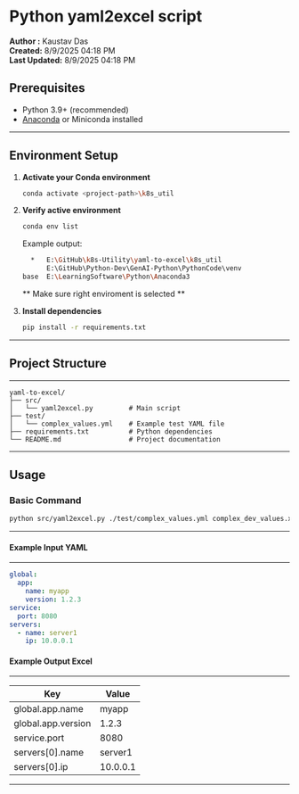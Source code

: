 # Python yaml2excel script

**Author :** Kaustav Das  
**Created:** 8/9/2025 04:18 PM  
**Last Updated:** 8/9/2025 04:18 PM  



## Prerequisites
- Python 3.9+ (recommended)
- [Anaconda](https://www.anaconda.com/download) or Miniconda installed

---

## Environment Setup

1. **Activate your Conda environment**
   ```bash
   conda activate <project-path>\k8s_util
   ```

2.  **Verify active environment**
    ```bash
    conda env list
    ```
    Example output:
    ```bash
      *   E:\GitHub\k8s-Utility\yaml-to-excel\k8s_util
          E:\GitHub\Python-Dev\GenAI-Python\PythonCode\venv
    base  E:\LearningSoftware\Python\Anaconda3
    ```
    ** Make sure right enviroment is selected **

3.  **Install dependencies**
    ```bash
    pip install -r requirements.txt
    ```

* * *

## Project Structure
-----------------

```
yaml-to-excel/
├── src/
│   └── yaml2excel.py         # Main script
├── test/
│   └── complex_values.yml    # Example test YAML file
├── requirements.txt          # Python dependencies
└── README.md                 # Project documentation
```

* * *

Usage
-----

### Basic Command

```bash
python src/yaml2excel.py ./test/complex_values.yml complex_dev_values.xls
```

* * *
#### Example Input YAML
------------------

```yaml
global:
  app:
    name: myapp
    version: 1.2.3
service:
  port: 8080
servers:
  - name: server1
    ip: 10.0.0.1
```

#### Example Output Excel
--------------------

| Key | Value |
| --- | --- |
| global.app.name | myapp |
| global.app.version | 1.2.3 |
| service.port | 8080 |
| servers\[0\].name | server1 |
| servers\[0\].ip | 10.0.0.1 |

* * *